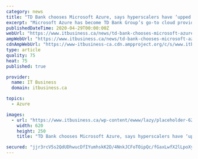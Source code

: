 ```yaml
---
category: news
title: "TD Bank chooses Microsoft Azure, says hyperscalers have ‘upped their game’"
excerpt: "Microsoft Azure has become TD Bank Group’s go-to cloud provider for all of its big data and artificial intelligence (AI) needs, the bank announced recently, further signaling large enterprises’ increasing comfort around the public cloud environment."
publishedDateTime: 2020-04-29T00:00:00Z
webUrl: "https://www.itbusiness.ca/news/td-bank-chooses-microsoft-azure-says-hyperscalers-have-upped-their-game/110189"
ampWebUrl: "https://www.itbusiness.ca/news/td-bank-chooses-microsoft-azure-says-hyperscalers-have-upped-their-game/110189?amp=1"
cdnAmpWebUrl: "https://www-itbusiness-ca.cdn.ampproject.org/c/s/www.itbusiness.ca/news/td-bank-chooses-microsoft-azure-says-hyperscalers-have-upped-their-game/110189?amp=1"
type: article
quality: 75
heat: 75
published: true

provider:
  name: IT Business
  domain: itbusiness.ca

topics:
  - Azure

images:
  - url: "https://www.itbusiness.ca/wp-content/ewww/lazy/placeholder-620x250.png"
    width: 620
    height: 250
    title: "TD Bank chooses Microsoft Azure, says hyperscalers have ‘upped their game’"

secured: "jjr3rcV5s2QdUDhwucDfIYumhskK2D/4NnkJCFoTOipQc/fGaxLwfX2lLpoXyBWiij8L1PnehRoy44sZSNrW//g9CQh/KPYwDayXUSkLcdl30/outLb+U2KCOd/RQaa5ktJuFYv73GLdT+0Fa2iJCpIgAgOx5q1jvso9ycmQimtSL3ZY18wStBisHXUIZm0hIzDkK3nncc9tvegVWuPMwJ3r2Rx9oB6KrkorpVXaNUjTL63l3Bm3bbnLayknVVgVJkk/vMvwE9COJ1/8/HZHKQQlFkaUoa53QPOcStOsNnFdUqCHPxjU/ZRMa8UUlqjv;97ajxvG8U/EiCWO6cbxHUg=="
---
```


